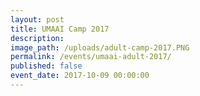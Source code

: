 ```yaml
---
layout: post
title: UMAAI Camp 2017
description:
image_path: /uploads/adult-camp-2017.PNG
permalink: /events/umaai-adult-2017/
published: false
event_date: 2017-10-09 00:00:00
---
```



